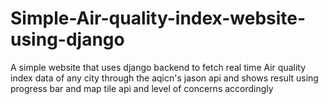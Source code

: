 # Simple-Air-quality-index-website-using-django
A simple website that uses django backend to fetch real time Air quality index data of any city through the aqicn's jason api and shows result using progress bar and map tile api and level of concerns accordingly
